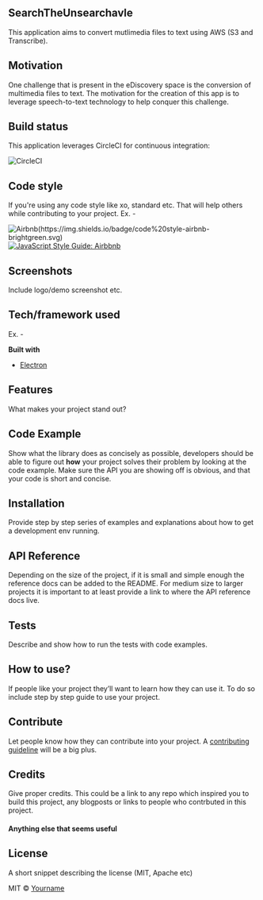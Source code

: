 ## SearchTheUnsearchavle
This application aims to convert mutlimedia files to text using AWS (S3 and Transcribe). 

## Motivation
One challenge that is present in the eDiscovery space is the conversion of multimedia files to text. The motivation for the creation of this app is to leverage speech-to-text technology to help conquer this challenge. 

## Build status
This application leverages CircleCI for continuous integration:

![CircleCI](https://circleci.com/gh/cdl08001/SearchTheUnsearchable/tree/master.svg?style=svg)

## Code style
If you're using any code style like xo, standard etc. That will help others while contributing to your project. Ex. -

![Airbnb(https://img.shields.io/badge/code%20style-airbnb-brightgreen.svg)](https://github.com/airbnb/javascript)
[![JavaScript Style Guide: Airbbnb](https://img.shields.io/badge/code%20style-airbnb-brightgreen.svg)](https://github.com/airbnb/javascript)
 
## Screenshots
Include logo/demo screenshot etc.

## Tech/framework used
Ex. -

<b>Built with</b>
- [Electron](https://electron.atom.io)

## Features
What makes your project stand out?

## Code Example
Show what the library does as concisely as possible, developers should be able to figure out **how** your project solves their problem by looking at the code example. Make sure the API you are showing off is obvious, and that your code is short and concise.

## Installation
Provide step by step series of examples and explanations about how to get a development env running.

## API Reference

Depending on the size of the project, if it is small and simple enough the reference docs can be added to the README. For medium size to larger projects it is important to at least provide a link to where the API reference docs live.

## Tests
Describe and show how to run the tests with code examples.

## How to use?
If people like your project they’ll want to learn how they can use it. To do so include step by step guide to use your project.

## Contribute

Let people know how they can contribute into your project. A [contributing guideline](https://github.com/zulip/zulip-electron/blob/master/CONTRIBUTING.md) will be a big plus.

## Credits
Give proper credits. This could be a link to any repo which inspired you to build this project, any blogposts or links to people who contrbuted in this project. 

#### Anything else that seems useful

## License
A short snippet describing the license (MIT, Apache etc)

MIT © [Yourname]()
